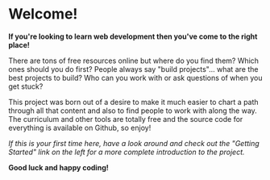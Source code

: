 # Welcome!

**If you're looking to learn web development then you've come to the right place!**

There are tons of free resources online but where do you find them?  Which ones should you do first?  People always say "build projects"... what are the best projects to build?  Who can you work with or ask questions of when you get stuck?

This project was born out of a desire to make it much easier to chart a path through all that content and also to find people to work with along the way.  The curriculum and other tools are totally free and the source code for everything is available on Github, so enjoy!

*If this is your first time here, have a look around and check out the "Getting Started" link on the left for a more complete introduction to the project.*

**Good luck and happy coding!**